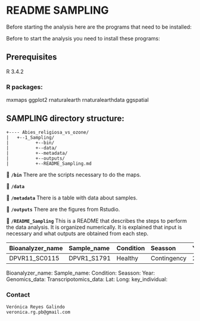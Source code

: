 # README SAMPLING

Before starting the analysis here are the programs that need to be installed:

Before to start the analysis you need to install these programs:

## Prerequisites
R 3.4.2

### R packages:
mxmaps
ggplot2
rnaturalearth
rnaturalearthdata
ggspatial

## SAMPLING directory structure:

```
+---- Abies_religiosa_vs_ozone/
|	+--1_Sampling/
|          +--bin/
|          +--data/
|          +--metadata/
|          +--outputs/
|          +--README_Sampling.md
```

:file_folder: **`/bin`**
There are the scripts necessary to do the maps.

:file_folder: **`/data`**


:file_folder: **`/metadata`** There is a table with data about samples.

:file_folder: **`/outputs`** There are the figures from Rstudio.

:page_facing_up: **`/README_Sampling`** This is a README that describes the steps to perform the data analysis. It is organized numerically. It is explained that input is necessary and what outputs are obtained from each step.

|Bioanalyzer_name|Sample_name|Condition|Seasson|Year|Genomics_data|	Transcripotomics_data|Lat|Long|key_individual|
|:---|:---|:---|:---|:---|:---|:---|:---|:---|:---|
|DPVR11_SC0115|DPVR1_S1791|Healthy|Contingency|2015_2016|ArDlS1_ArDlS1|ContiH1-15|19.28614473|-99.30166201|HEALTHY_01|

Bioanalyzer_name: 
Sample_name:
Condition:
Seasson:
Year:
Genomics_data:
Transcripotomics_data:
Lat:
Long:
key_individual:

### Contact
```
Verónica Reyes Galindo
veronica.rg.pb@gmail.com
```
